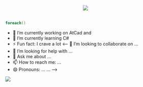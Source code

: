 <h1 align="center">
    <a href= "https://git.io/typing-svg">
        <img src =https://readme-typing-svg.herokuapp.com?font=roboto&color=130EF7&size=24&center=true&vCenter=true&width=700&height=70&lines=Welcome+to+my+Git+%F0%9F%98%81;Where+in+GitHub+I+Trust+my+safe;I+am+SejiMe+%F0%9F%90%B1%E2%80%8D%F0%9F%92%BB)>
    </a>
</h1>

```csharp

foreach()

```






- 🔭 I’m currently working on AtCad and 
- 🌱 I’m currently learning C#
-  ⚡ Fun fact: I crave a lot
<-- 👯 I’m looking to collaborate on ...
- 🤔 I’m looking for help with ...
- 💬 Ask me about ...
- 📫 How to reach me: ...
- 😄 Pronouns: ...
 ...
-->
<img align="left" src ="https://visitor-badge.laobi.icu/badge?page_id=SejiMe/SejiMe">

